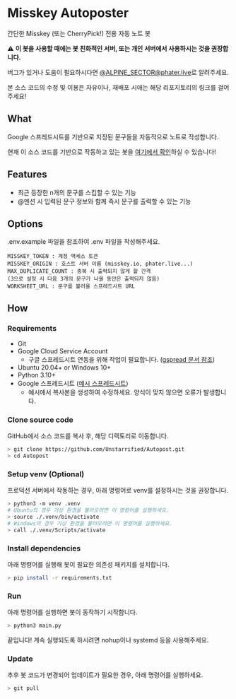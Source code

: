 # Misskey Autoposter
간단한 Misskey (또는 CherryPick!) 전용 자동 노트 봇

⚠️ **이 봇을 사용할 때에는 봇 친화적인 서버, 또는 개인 서버에서 사용하시는 것을 권장합니다.**

버그가 있거나 도움이 필요하시다면 [@ALPINE_SECTOR@phater.live](https://phater.live/@ALPINE_SECTOR)로 알려주세요.

본 소스 코드의 수정 및 이용은 자유이나, 재배포 시애는 해당 리포지토리의 링크를 걸어주세요!

## What
Google 스프레드시트를 기반으로 지정된 문구들을 자동적으로 노트로 작성합니다.

현재 이 소스 코드를 기반으로 작동하고 있는 봇을 [여기에서 확인](https://phater.live/@Stainless)하실 수 있습니다!

## Features
* 최근 등장한 n개의 문구를 스킵할 수 있는 기능
* @멘션 시 입력된 문구 정보와 함께 즉시 문구를 출력할 수 있는 기능

## Options
.env.example 파일을 참조하여 .env 파일을 작성해주세요.
```
MISSKEY_TOKEN : 계정 액세스 토큰
MISSKEY_ORIGIN : 호스트 서버 이름 (misskey.io, phater.live...)
MAX_DUPLICATE_COUNT : 중복 시 출력되지 않게 할 간격
(3으로 설정 시 다음 3개의 문구가 나올 동안은 출력되지 않음)
WORKSHEET_URL : 문구를 불러올 스프레드시트 URL
```

## How
### Requirements
* Git
* Google Cloud Service Account
    * 구글 스프레드시트 연동을 위해 작업이 필요합니다. ([gspread 문서 참조](https://docs.gspread.org/en/latest/oauth2.html))
* Ubuntu 20.04+ or Windows 10+
* Python 3.10+
* Google 스프레드시트 ([예시 스프레드시트](https://docs.google.com/spreadsheets/d/1nO70lwFFkyyK8AtVE4fWO7lW7KDtM5pNudGJydTaQdk/edit))
    * 예시에서 복사본을 생성하여 수정하세요. 양식이 맞지 않으면 오류가 발생합니다.
### Clone source code
GitHub에서 소스 코드를 복사 후, 해당 디렉토리로 이동합니다.
```sh
> git clone https://github.com/Unstarrified/Autopost.git
> cd Autopost
```
### Setup venv (Optional)
프로덕션 서버에서 작동하는 경우, 아래 명령어로 venv를 설정하시는 것을 권장합니다.
```sh
> python3 -m venv .venv
# Ubuntu의 경우 가상 환경을 불러오려면 이 명령어를 실행하세요.
> source ./.venv/bin/activate
# Windows의 경우 가상 환경을 불러오려면 이 명령어를 실행하세요.
> call ./.venv/Scripts/activate
```
### Install dependencies
아래 명령어를 실행해 봇이 필요한 의존성 패키지를 설치합니다.
```sh
> pip install -r requirements.txt
```
### Run
아래 명령어를 실행하면 봇이 동작하기 시작합니다.
```sh
> python3 main.py
```
끝입니다! 계속 실행되도록 하시려면 nohup이나 systemd 등을 사용해주세요.
### Update
추후 봇 코드가 변경되어 업데이트가 필요한 경우, 아래 명령어를 실행하세요.
```sh
> git pull
```